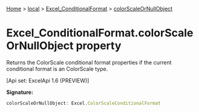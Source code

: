 [Home](./index) &gt; [local](local.md) &gt; [Excel\_ConditionalFormat](local.excel_conditionalformat.md) &gt; [colorScaleOrNullObject](local.excel_conditionalformat.colorscaleornullobject.md)

# Excel\_ConditionalFormat.colorScaleOrNullObject property

Returns the ColorScale conditional format properties if the current conditional format is an ColorScale type. 

 \[Api set: ExcelApi 1.6 (PREVIEW)\]

**Signature:**
```javascript
colorScaleOrNullObject: Excel.ColorScaleConditionalFormat
```
